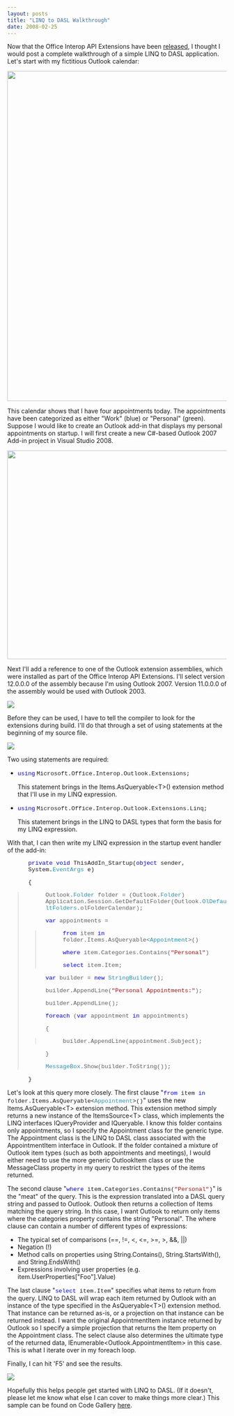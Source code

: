 ```yaml
---
layout: posts
title: "LINQ to DASL Walkthrough"
date: 2008-02-25
---
```

<P>Now that the Office Interop API Extensions have been <A href="{% post_url 2008-02-21-office-interop-api-extensions-now-available %}">released</A>, I thought I would post a complete walkthrough of a simple LINQ to DASL application. Let's start with my fictitious Outlook calendar: </P>
<P mce_keep="true"><IMG style="WIDTH: 725px; HEIGHT: 756px" height=756 src="/assets/posts/AppointmentsView.JPG" width=725></P>
<P>This calendar shows that I have four appointments today. The appointments have been categorized as either "Work" (blue) or "Personal" (green). Suppose I would like to create an Outlook add-in that displays my personal appointments on startup. I will first create a new C#-based Outlook 2007 Add-in project in Visual Studio 2008. </P>
<P mce_keep="true"><IMG style="WIDTH: 697px; HEIGHT: 478px" height=478 src="/assets/posts/NewProject.JPG" width=697></P>
<P>Next I'll add a reference to one of the Outlook extension assemblies, which were installed as part of the Office Interop API Extensions. I'll select version 12.0.0.0 of the assembly because I'm using Outlook 2007. Version 11.0.0.0 of the assembly would be used with Outlook 2003. </P>
<P mce_keep="true"><IMG src="/assets/posts/AddReference.JPG"></P>
<P>Before they can be used, I have to tell the compiler to look for the extensions during build. I'll do that through a set of using statements at the beginning of my source file. </P>
<P mce_keep="true"><IMG src="/assets/posts/AddUsingStatements.JPG"></P>
<P>Two using statements are required: </P>
<UL>
<LI>
<DIV><SPAN style="FONT-SIZE: 10pt; COLOR: blue; FONT-FAMILY: Courier New">using</SPAN><SPAN style="FONT-FAMILY: Consolas"> </SPAN><SPAN style="FONT-SIZE: 10pt; FONT-FAMILY: Courier New">Microsoft.Office.Interop.Outlook.Extensions;</SPAN><SPAN style="FONT-FAMILY: Consolas"> </SPAN></DIV>
<P>This statement brings in the Items.AsQueryable&lt;T&gt;() extension method that I'll use in my LINQ expression. </P></LI>
<LI>
<DIV><SPAN style="FONT-SIZE: 10pt; COLOR: blue; FONT-FAMILY: Courier New">using</SPAN><SPAN style="FONT-FAMILY: Consolas"> </SPAN><SPAN style="FONT-SIZE: 10pt; FONT-FAMILY: Courier New">Microsoft.Office.Interop.Outlook.Extensions.Linq;</SPAN><SPAN style="FONT-FAMILY: Consolas"> </SPAN></DIV>
<P>This statement brings in the LINQ to DASL types that form the basis for my LINQ expression. </P></LI></UL>
<P>With that, I can then write my LINQ expression in the startup event handler of the add-in: </P>
<P style="MARGIN-LEFT: 36pt"><SPAN style="FONT-SIZE: 10pt; FONT-FAMILY: Courier New"><SPAN style="COLOR: blue">private</SPAN> <SPAN style="COLOR: blue">void</SPAN> ThisAddIn_Startup(<SPAN style="COLOR: blue">object</SPAN> sender, System.<SPAN style="COLOR: #2b91af">EventArgs</SPAN> e) </SPAN></P>
<P style="MARGIN-LEFT: 36pt"><SPAN style="FONT-SIZE: 10pt; FONT-FAMILY: Courier New">{ </SPAN></P>
<BLOCKQUOTE>
<P style="MARGIN-LEFT: 36pt"><SPAN style="FONT-SIZE: 10pt; FONT-FAMILY: Courier New">Outlook.<SPAN style="COLOR: #2b91af">Folder</SPAN> folder = (Outlook.<SPAN style="COLOR: #2b91af">Folder</SPAN>) Application.Session.GetDefaultFolder(Outlook.<SPAN style="COLOR: #2b91af">OlDefaultFolders</SPAN>.olFolderCalendar); </SPAN></P>
<P style="MARGIN-LEFT: 36pt"><SPAN style="FONT-SIZE: 10pt; FONT-FAMILY: Courier New"><SPAN style="COLOR: blue">var</SPAN> appointments = </SPAN></P>
<BLOCKQUOTE>
<P style="MARGIN-LEFT: 36pt"><SPAN style="FONT-SIZE: 10pt; FONT-FAMILY: Courier New"><SPAN style="COLOR: blue">from</SPAN> item <SPAN style="COLOR: blue">in</SPAN> folder.Items.AsQueryable&lt;<SPAN style="COLOR: #2b91af">Appointment</SPAN>&gt;() </SPAN></P>
<P style="MARGIN-LEFT: 36pt"><SPAN style="FONT-SIZE: 10pt; FONT-FAMILY: Courier New"><SPAN style="COLOR: blue">where</SPAN> item.Categories.Contains(<SPAN style="COLOR: #a31515">"Personal"</SPAN>) </SPAN></P>
<P style="MARGIN-LEFT: 36pt"><SPAN style="FONT-SIZE: 10pt; FONT-FAMILY: Courier New"><SPAN style="COLOR: blue">select</SPAN> item.Item; </SPAN></P></BLOCKQUOTE>
<P style="MARGIN-LEFT: 36pt"><SPAN style="FONT-SIZE: 10pt; FONT-FAMILY: Courier New"><SPAN style="COLOR: blue">var</SPAN> builder = <SPAN style="COLOR: blue">new</SPAN> <SPAN style="COLOR: #2b91af">StringBuilder</SPAN>(); </SPAN></P>
<P style="MARGIN-LEFT: 36pt"><SPAN style="FONT-SIZE: 10pt; FONT-FAMILY: Courier New">builder.AppendLine(<SPAN style="COLOR: #a31515">"Personal Appointments:"</SPAN>); </SPAN></P>
<P style="MARGIN-LEFT: 36pt"><SPAN style="FONT-SIZE: 10pt; FONT-FAMILY: Courier New">builder.AppendLine(); </SPAN></P>
<P style="MARGIN-LEFT: 36pt"><SPAN style="FONT-SIZE: 10pt; FONT-FAMILY: Courier New"><SPAN style="COLOR: blue">foreach</SPAN> (<SPAN style="COLOR: blue">var</SPAN> appointment <SPAN style="COLOR: blue">in</SPAN> appointments) </SPAN></P>
<P style="MARGIN-LEFT: 36pt"><SPAN style="FONT-SIZE: 10pt; FONT-FAMILY: Courier New">{ </SPAN></P>
<BLOCKQUOTE>
<P style="MARGIN-LEFT: 36pt"><SPAN style="FONT-SIZE: 10pt; FONT-FAMILY: Courier New">builder.AppendLine(appointment.Subject); </SPAN></P></BLOCKQUOTE>
<P style="MARGIN-LEFT: 36pt"><SPAN style="FONT-SIZE: 10pt; FONT-FAMILY: Courier New">} </SPAN></P>
<P style="MARGIN-LEFT: 36pt"><SPAN style="FONT-SIZE: 10pt; FONT-FAMILY: Courier New"><SPAN style="COLOR: #2b91af">MessageBox</SPAN>.Show(builder.ToString()); </SPAN></P></BLOCKQUOTE>
<P style="MARGIN-LEFT: 36pt"><SPAN style="FONT-SIZE: 10pt; FONT-FAMILY: Courier New">} </SPAN></P>
<P>Let's look at this query more closely. The first clause "<SPAN style="FONT-SIZE: 10pt; FONT-FAMILY: Courier New"><SPAN style="COLOR: blue">from</SPAN> item <SPAN style="COLOR: blue">in</SPAN> folder.Items.AsQueryable&lt;<SPAN style="COLOR: #2b91af">Appointment</SPAN>&gt;()</SPAN>" uses the new Items.AsQueryable&lt;T&gt; extension method. This extension method simply returns a new instance of the ItemsSource&lt;T&gt; class, which implements the LINQ interfaces IQueryProvider and IQueryable. I know this folder contains only appointments, so I specify the Appointment class for the generic type. The Appointment class is the LINQ to DASL class associated with the AppointmentItem interface in Outlook. If the folder contained a mixture of Outlook item types (such as both appointments and meetings), I would either need to use the more generic OutlookItem class or use the MessageClass property in my query to restrict the types of the items returned. </P>
<P>The second clause "<SPAN style="FONT-SIZE: 10pt; FONT-FAMILY: Courier New"><SPAN style="COLOR: blue">where</SPAN> item.Categories.Contains(<SPAN style="COLOR: #a31515">"Personal"</SPAN>)</SPAN>" is the "meat" of the query. This is the expression translated into a DASL query string and passed to Outlook. Outlook then returns a collection of Items matching the query string. In this case, I want Outlook to return only items where the categories property contains the string "Personal". The where clause can contain a number of different types of expressions: </P>
<UL>
<LI>The typical set of comparisons (==, !=, &lt;, &lt;=, &gt;=, &gt;, &amp;&amp;, ||) </LI>
<LI>Negation (!) </LI>
<LI>Method calls on properties using String.Contains(), String.StartsWith(), and String.EndsWith() </LI>
<LI>Expressions involving user properties (e.g. item.UserProperties["Foo"].Value) </LI></UL>
<P>The last clause "<SPAN style="FONT-SIZE: 10pt; FONT-FAMILY: Courier New"><SPAN style="COLOR: blue">select</SPAN> item.Item</SPAN>" specifies what items to return from the query. LINQ to DASL will wrap each item returned by Outlook with an instance of the type specified in the AsQueryable&lt;T&gt;() extension method. That instance can be returned as-is, or a projection on that instance can be returned instead. I want the original AppointmentItem instance returned by Outlook so I specify a simple projection that returns the Item property on the Appointment class. The select clause also determines the ultimate type of the returned data, IEnumerable&lt;Outlook.AppointmentItem&gt; in this case. This is what I iterate over in my foreach loop. </P>
<P>Finally, I can hit 'F5' and see the results. </P>
<P mce_keep="true"><IMG src="/assets/posts/Output.JPG"></P>
<P>Hopefully this helps people get started with LINQ to DASL. (If it doesn't, please let me know what else I can cover to make things more clear.) This sample can be found on Code Gallery <A href="https://code.msdn.microsoft.com/Release/ProjectReleases.aspx?ProjectName=OfficeExtensions&amp;ReleaseId=527" mce_href="https://code.msdn.microsoft.com/Release/ProjectReleases.aspx?ProjectName=OfficeExtensions&amp;ReleaseId=527">here</A>.</P>